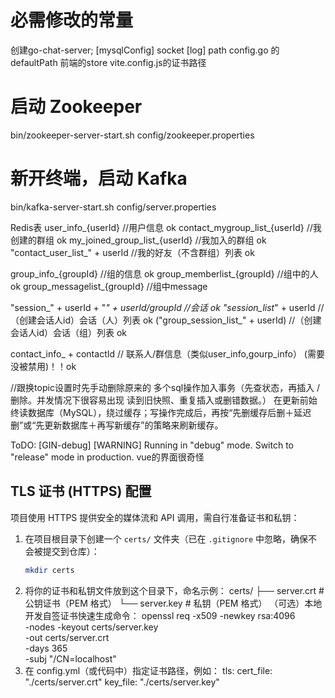 # 必需修改的常量
创建go-chat-server;
[mysqlConfig] socket
[log] path
config.go 的defaultPath
前端的store
vite.config.js的证书路径

# 启动 Zookeeper
bin/zookeeper-server-start.sh config/zookeeper.properties

# 新开终端，启动 Kafka
bin/kafka-server-start.sh config/server.properties


Redis表
user_info_{userId}            //用户信息 ok
contact_mygroup_list_{userId} //我创建的群组 ok
my_joined_group_list_{userId} //我加入的群组 ok
"contact_user_list_" + userId //我的好友（不含群组）列表 ok

group_info_{groupId}        //组的信息 ok
group_memberlist_{groupId}  //组中的人 ok
group_messagelist_{groupId} //组中message

"session_" + userId + "_" + userId/groupId //会话 ok
"session_list_" + userId   //（创建会话人id）会话（人）列表 ok
("group_session_list_" + userId) //（创建会话人id）会话（组）列表 ok

contact_info_  + contactId // 联系人/群信息（类似user_info,gourp_info） (需要没被禁用)！！ok

//跟换topic设置时先手动删除原来的
多个sql操作加入事务（先查状态，再插入 / 删除。并发情况下很容易出现 读到旧快照、重复插入或删错数据。）
在更新前始终读数据库（MySQL），绕过缓存；写操作完成后，再按“先删缓存后删＋延迟删”或“先更新数据库＋再写新缓存”的策略来刷新缓存。

ToDO:
[GIN-debug] [WARNING] Running in "debug" mode. Switch to "release" mode in production.
vue的界面很奇怪

## TLS 证书 (HTTPS) 配置

项目使用 HTTPS 提供安全的媒体流和 API 调用，需自行准备证书和私钥：

1. 在项目根目录下创建一个 `certs/` 文件夹（已在 `.gitignore` 中忽略，确保不会被提交到仓库）：  
   ```bash
   mkdir certs
2. 将你的证书和私钥文件放到这个目录下，命名示例：
certs/
├── server.crt   # 公钥证书（PEM 格式）
└── server.key   # 私钥（PEM 格式）
（可选）本地开发自签证书快速生成命令：
openssl req -x509 -newkey rsa:4096 \
  -nodes -keyout certs/server.key \
  -out certs/server.crt \
  -days 365 \
  -subj "/CN=localhost"
3. 在 config.yml（或代码中）指定证书路径，例如：
tls:
  cert_file: "./certs/server.crt"
  key_file:  "./certs/server.key"